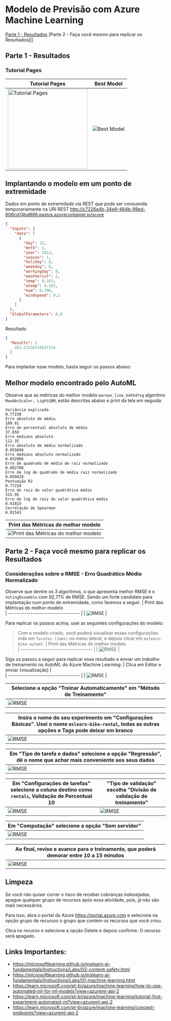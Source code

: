 # Modelo de Previsão com Azure Machine Learning

[Parte 1 - Resultados](#parte-1-resultados)
[Parte 2 - Faça você mesmo para replicar os Resultados][]

## Parte 1 - Resultados
### Tutorial Pages 
| Tutorial Pages                            | Best Model                            | 
| ----------------------------------- | ----------------------------------- |
| <img src="utils/azure1.png" alt="Tutorial Pages" width="250vw"/> | ![Best Model](utils/azure2.jpeg) |

## Implantando o modelo em um ponto de extremidade

Dados em ponto de extremidade via REST que pode ser consumida temporariamente na URI REST http://c7226a4b-34e9-464b-99ed-606cd74bd866.eastus.azurecontainer.io/score
```json
{
  "Inputs": {
    "data": [
      {
        "day": 22,
        "mnth": 1,
        "year": 2012,
        "season": 1,
        "holiday": 0,
        "weekday": 0,
        "workingday": 0,
        "weathersit": 2,
        "temp": 0.163,
        "atemp": 0.162,
        "hum": 0.796,
        "windspeed": 0.2
      }
    ]
  },
  "GlobalParameters": 0.0
}
```

Resultado
```json
{
  "Results": [
    261.21536716527214
  ]
}
```

Para implantar esse modelo, basta seguir os passos abaixo:

## Melhor modelo encontrado pelo AutoML
Observe que as métricas do melhor modelo `maroon_line_k4hh47vg` algoritmo `MaxAbsScaler, LightGBM`, estão descritas abaixo e print da tela em seguida:
```
Variância explicada
0.77238
Erro absoluto de média
189.81
Erro de percentual absoluto de média
37.659
Erro mediano absoluto
112.35
Erro absoluto de média normalizado
0.055694
Erro mediano absoluto normalizado
0.032966
Erro de quadrado de média de raiz normalizado
0.092708
Erro de log de quadrado de média raiz normalizado
0.059429
Pontuação R2
0.77234
Erro de raiz do valor quadrático médio
315.95
Erro de log de raiz do valor quadrático médio
0.41815
Correlação de Spearman
0.91543
```
| Print das Métricas do melhor modelo                       
| ----------------------------------- |
| <img src="utils/azure3.jpeg" alt="Print das Métricas do melhor modelo"/> |

## Parte 2 - Faça você mesmo para replicar os Resultados
### Considerações sobre o RMSE - Erro Quadrático Médio Normalizado
Observe que dentre os 3 algoritmos, o que apresenta melhor RMSE é o `VotingEnsemble` com *92,71%* de RMSE.
Sendo um forte candidato para implantação num ponto de extremidade, como faremos a seguir.
| Print das Métricas do melhor modelo                       
| ----------------------------------- |
| <img src="utils/azure4.jpeg" alt="RMSE"/> |

Para replicar os passos acima, usei as seguintes configurações do modelo:
> Com o modelo criado, você poderá visualizar essas configurações indo em `Tarefas (Jobs)` no menu lateral, e depois clicar em `mslearn-bike-automl`.
| Print das Métricas do melhor modelo                       
| ----------------------------------- |
| <img src="utils/azure5.jpeg" alt="RMSE"/> |

Siga os passos a seguir para replicar esse resultado e enviar um trabalho de treinamento no AutoML do Azure Machine Learning:
| Clica em Editar e enviar (visualização) |                      
| ----------------------------------- |
| <img src="utils/azure6.jpeg" alt="RMSE"/> |

| Selecione a opção "Treinar Automaticamente" em "Método de Treinamento" |                      
| ----------------------------------- |
| <img src="utils/azure7.jpeg" alt="RMSE"/> |

| Insira o nome do seu experimento em "Configurações Básicas". Usei o nome `mslearn-bike-rental`, todas as outras opções e Tags pode deixar em branco |                      
| ----------------------------------- |
| <img src="utils/azure8.jpeg" alt="RMSE"/> |

| Em "Tipo de tarefa e dados" selecione a opção "Regressão", dê o nome que achar mais conveniente aos seus dados |                      
| ----------------------------------- |
| <img src="utils/azure9.jpeg" alt="RMSE"/> |

| Em "Configurações de tarefas" selecione a coluna destino como `rentals`, Validação de Percentual 10 | "Tipo de validação" escolha "Divisão de validação de treinamento"  |                      
| ----------------------------------- | ----------------------------------- |
| <img src="utils/azure10.jpeg" alt="RMSE"/> | <img src="utils/azure101.jpeg" alt="RMSE"/> |

| Em "Computação" selecione a opção "Sem servidor" |                      
| ----------------------------------- |
| <img src="utils/azure11.jpeg" alt="RMSE"/> |

| Ao final, revise e avance para o treinamento, que poderá demorar entre 10 a 15 minutos |                      
| ----------------------------------- |
| <img src="utils/azure11.jpeg" alt="RMSE"/> |



## Limpeza
Se você não quiser correr o risco de receber cobranças indesejadas, apague qualquer grupo de recursos após essa atividade, pois, já não são mais necessários.

Para isso, abra o portal da Azure https://portal.azure.com e selecione na opção grupo de recursos o grupo que contém os recursos que você criou.

Clica no recurso e selecione a opção Delete e depois confirme. O recurso será apagado.

## Links Importantes:
* https://microsoftlearning.github.io/mslearn-ai-fundamentals/Instructions/Labs/02-content-safety.html
* https://microsoftlearning.github.io/mslearn-ai-fundamentals/Instructions/Labs/01-machine-learning.html
* https://learn.microsoft.com/pt-br/azure/machine-learning/how-to-use-automated-ml-for-ml-models?view=azureml-api-2
* https://learn.microsoft.com/pt-br/azure/machine-learning/tutorial-first-experiment-automated-ml?view=azureml-api-2
* https://learn.microsoft.com/pt-br/azure/machine-learning/concept-endpoints?view=azureml-api-2
